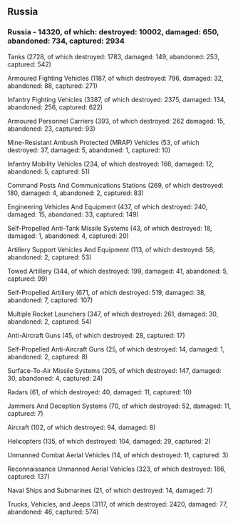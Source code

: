 
 
 ## Russia
 
 ### Russia - 14320, of which: destroyed: 10002, damaged: 650, abandoned: 734, captured: 2934

 

 

 Tanks (2728, of which destroyed: 1783, damaged: 149, abandoned: 253, captured: 542)

 Armoured Fighting Vehicles (1187, of which destroyed: 796, damaged: 32, abandoned: 88, captured: 271)

 Infantry Fighting Vehicles (3387, of which destroyed: 2375, damaged: 134, abandoned: 256, captured: 622)

 Armoured Personnel Carriers (393, of which destroyed: 262 damaged: 15, abandoned: 23, captured: 93)

 Mine-Resistant Ambush Protected (MRAP) Vehicles (53, of which destroyed: 37, damaged: 5, abandoned: 1, captured: 10)

 Infantry Mobility Vehicles (234, of which destroyed: 166, damaged: 12, abandoned: 5, captured: 51)

 Command Posts And Communications Stations (269, of which destroyed: 180, damaged: 4, abandoned: 2, captured: 83)

 Engineering Vehicles And Equipment (437, of which destroyed: 240, damaged: 15, abandoned: 33, captured: 149)

 Self-Propelled Anti-Tank Missile Systems (43, of which destroyed: 18, damaged: 1, abandoned: 4, captured: 20)

 Artillery Support Vehicles And Equipment (113, of which destroyed: 58, abandoned: 2, captured: 53)

 Towed Artillery (344, of which destroyed: 199, damaged: 41, abandoned: 5, captured: 99)

 Self-Propelled Artillery (671, of which destroyed: 519, damaged: 38, abandoned: 7, captured: 107)

 Multiple Rocket Launchers (347, of which destroyed: 261, damaged: 30, abandoned: 2, captured: 54)

 Anti-Aircraft Guns (45, of which destroyed: 28, captured: 17)

 Self-Propelled Anti-Aircraft Guns (25, of which destroyed: 14, damaged: 1, abandoned: 2, captured: 8)

 Surface-To-Air Missile Systems (205, of which destroyed: 147, damaged: 30, abandoned: 4, captured: 24)

 Radars (61, of which destroyed: 40, damaged: 11, captured: 10)

 Jammers And Deception Systems (70, of which destroyed: 52, damaged: 11, captured: 7)

 Aircraft (102, of which destroyed: 94, damaged: 8)

 Helicopters (135, of which destroyed: 104, damaged: 29, captured: 2)

 Unmanned Combat Aerial Vehicles (14, of which destroyed: 11, captured: 3)

 Reconnaissance Unmanned Aerial Vehicles (323, of which destroyed: 186, captured: 137)

 Naval Ships and Submarines (21, of which destroyed: 14, damaged: 7)

 Trucks, Vehicles, and Jeeps (3117, of which destroyed: 2420, damaged: 77, abandoned: 46, captured: 574)

